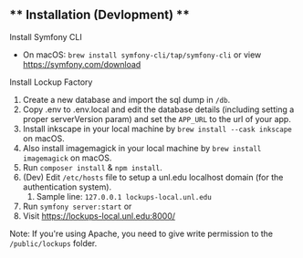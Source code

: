 ** Installation (Devlopment) **
------------------

Install Symfony CLI
 - On macOS: `brew install symfony-cli/tap/symfony-cli` or view https://symfony.com/download

Install Lockup Factory
1. Create a new database and import the sql dump in `/db`.
2. Copy .env to .env.local and edit the database details (including setting a proper serverVersion param) and set the `APP_URL` to the url of your app.
3. Install inkscape in your local machine by `brew install --cask inkscape` on macOS.
4. Also install imagemagick in your local machine by `brew install imagemagick` on macOS.
5. Run `composer install` & `npm install`.
6. (Dev) Edit `/etc/hosts` file to setup a unl.edu localhost domain (for the authentication system).
   1. Sample line: `127.0.0.1 lockups-local.unl.edu`
7. Run `symfony server:start` or 
8. Visit https://lockups-local.unl.edu:8000/

Note: If you're using Apache, you need to give write permission to the `/public/lockups` folder.
